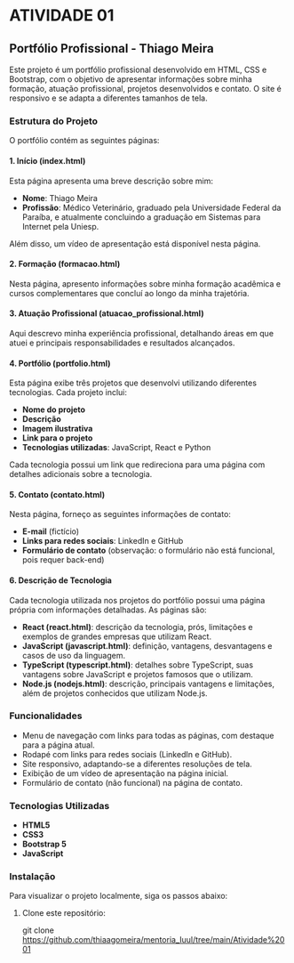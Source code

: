 # ATIVIDADE 01

## Portfólio Profissional - Thiago Meira

Este projeto é um portfólio profissional desenvolvido em HTML, CSS e Bootstrap, com o objetivo de apresentar informações sobre minha formação, atuação profissional, projetos desenvolvidos e contato. O site é responsivo e se adapta a diferentes tamanhos de tela.

### Estrutura do Projeto

O portfólio contém as seguintes páginas:

#### 1. **Início (index.html)**

Esta página apresenta uma breve descrição sobre mim:

- **Nome**: Thiago Meira
- **Profissão**: Médico Veterinário, graduado pela Universidade Federal da Paraíba, e atualmente concluindo a graduação em Sistemas para Internet pela Uniesp.

Além disso, um vídeo de apresentação está disponível nesta página.

#### 2. **Formação (formacao.html)**

Nesta página, apresento informações sobre minha formação acadêmica e cursos complementares que concluí ao longo da minha trajetória.

#### 3. **Atuação Profissional (atuacao_profissional.html)**

Aqui descrevo minha experiência profissional, detalhando áreas em que atuei e principais responsabilidades e resultados alcançados.

#### 4. **Portfólio (portfolio.html)**

Esta página exibe três projetos que desenvolvi utilizando diferentes tecnologias. Cada projeto inclui:

- **Nome do projeto**
- **Descrição**
- **Imagem ilustrativa**
- **Link para o projeto**
- **Tecnologias utilizadas**: JavaScript, React e Python

Cada tecnologia possui um link que redireciona para uma página com detalhes adicionais sobre a tecnologia.

#### 5. **Contato (contato.html)**

Nesta página, forneço as seguintes informações de contato:

- **E-mail** (fictício)
- **Links para redes sociais**: LinkedIn e GitHub
- **Formulário de contato** (observação: o formulário não está funcional, pois requer back-end)

#### 6. **Descrição de Tecnologia**

Cada tecnologia utilizada nos projetos do portfólio possui uma página própria com informações detalhadas. As páginas são:

- **React (react.html)**: descrição da tecnologia, prós, limitações e exemplos de grandes empresas que utilizam React.
- **JavaScript (javascript.html)**: definição, vantagens, desvantagens e casos de uso da linguagem.
- **TypeScript (typescript.html)**: detalhes sobre TypeScript, suas vantagens sobre JavaScript e projetos famosos que o utilizam.
- **Node.js (nodejs.html)**: descrição, principais vantagens e limitações, além de projetos conhecidos que utilizam Node.js.

### Funcionalidades

- Menu de navegação com links para todas as páginas, com destaque para a página atual.
- Rodapé com links para redes sociais (LinkedIn e GitHub).
- Site responsivo, adaptando-se a diferentes resoluções de tela.
- Exibição de um vídeo de apresentação na página inicial.
- Formulário de contato (não funcional) na página de contato.

### Tecnologias Utilizadas

- **HTML5**
- **CSS3**
- **Bootstrap 5**
- **JavaScript**

### Instalação

Para visualizar o projeto localmente, siga os passos abaixo:

1. Clone este repositório:
  
   git clone https://github.com/thiaagomeira/mentoria_Iuul/tree/main/Atividade%2001
